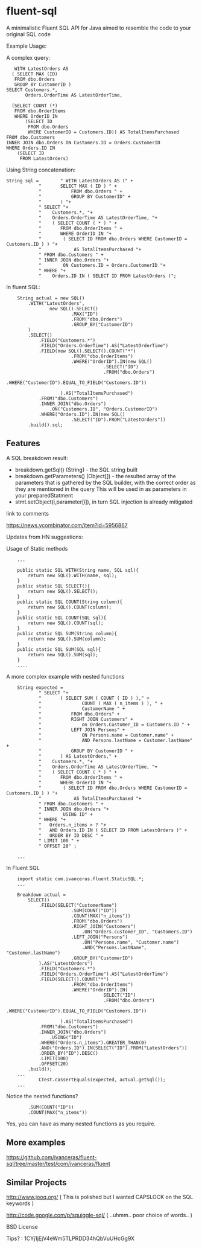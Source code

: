 fluent-sql
==========

A minimalistic Fluent SQL API for Java aimed to resemble the code to your original SQL code

Example Usage: 

  A complex query:
  
	   WITH LatestOrders AS
	  ( SELECT MAX (ID)
	   FROM dbo.Orders
	   GROUP BY CustomerID )
	SELECT Customers.*,
	       Orders.OrderTime AS LatestOrderTime,
	
	  (SELECT COUNT (*)
	   FROM dbo.OrderItems
	   WHERE OrderID IN
	       (SELECT ID
	        FROM dbo.Orders
	        WHERE CustomerID = Customers.ID)) AS TotalItemsPurchased
	FROM dbo.Customers
	INNER JOIN dbo.Orders ON Customers.ID = Orders.CustomerID
	WHERE Orders.ID IN
	    (SELECT ID
	     FROM LatestOrders)
     
Using String concatenation:
  
  	String sql = 		" WITH LatestOrders AS (" +
				"		SELECT MAX ( ID ) " +
				"			FROM dbo.Orders " +
				"			GROUP BY CustomerID" +
				"		) "+
				" SELECT "+
				"    Customers.*, "+
				"    Orders.OrderTime AS LatestOrderTime, "+
				"    ( SELECT COUNT ( * ) " +
				"		FROM dbo.OrderItems " +
				"		WHERE OrderID IN "+
				"        ( SELECT ID FROM dbo.Orders WHERE CustomerID = Customers.ID ) ) "+
				"            AS TotalItemsPurchased "+
				" FROM dbo.Customers " +
				" INNER JOIN dbo.Orders "+
				"        ON Customers.ID = Orders.CustomerID "+
				" WHERE "+
				"    Orders.ID IN ( SELECT ID FROM LatestOrders )";
  
  
In fluent SQL:
  
    	String actual = new SQL()
			.WITH("LatestOrders", 
					new SQL().SELECT()
							.MAX("ID")
							.FROM("dbo.Orders")
							.GROUP_BY("CustomerID")
			)
			.SELECT()
				.FIELD("Customers.*")
				.FIELD("Orders.OrderTime").AS("LatestOrderTime")
				.FIELD(new SQL().SELECT().COUNT("*")
							.FROM("dbo.OrderItems")
							.WHERE("OrderID").IN(new SQL()
										.SELECT("ID")
										.FROM("dbo.Orders")
										.WHERE("CustomerID").EQUAL_TO_FIELD("Customers.ID"))
							
						).AS("TotalItemsPurchased")
				.FROM("dbo.Customers")
				.INNER_JOIN("dbo.Orders")
					.ON("Customers.ID", "Orders.CustomerID")
				.WHERE("Orders.ID").IN(new SQL()
							.SELECT("ID").FROM("LatestOrders"))
			.build().sql;
      
      

Features
--------------

A SQL breakdown result:
 * breakdown.getSql() (String) - the SQL string built
 * breakdown.getParameters() (Object[]) - the resulted array of the parameters that is gathered by the SQL builder, with the correct order as they are mentioned in the query
	This will be used in as parameters in your preparedStatment 
 * stmt.setObject(i,parameter[i]), in turn SQL injection is already mitigated





link to comments

https://news.ycombinator.com/item?id=5956867

Updates from HN suggestions:

Usage of Static methods

		...
	
		public static SQL WITH(String name, SQL sql){
			return new SQL().WITH(name, sql);
		}
		public static SQL SELECT(){
			return new SQL().SELECT();
		}
		public static SQL COUNT(String column){
			return new SQL().COUNT(column);
		}
		public static SQL COUNT(SQL sql){
			return new SQL().COUNT(sql);
		}
		public static SQL SUM(String column){
			return new SQL().SUM(column);
		}
		public static SQL SUM(SQL sql){
			return new SQL().SUM(sql);
		}
		....

A more complex example with nested functions

		String expected =
				" SELECT "+
				"		( SELECT SUM ( COUNT ( ID ) )," +
				"				COUNT ( MAX ( n_items ) ), " +
				"				CustomerName " +
				"			FROM dbo.Orders" +
				"			RIGHT JOIN Customers" +
				"				on Orders.Customer_ID = Customers.ID " +
				"			LEFT JOIN Persons" +
				"				ON Persons.name = Customer.name" +
				"				AND Persons.lastName = Customer.lastName" +
				"			GROUP BY CustomerID " +
				"		) AS LatestOrders," +
				"    Customers.*, "+
				"    Orders.OrderTime AS LatestOrderTime, "+
				"    ( SELECT COUNT ( * ) " +
				"		FROM dbo.OrderItems " +
				"		WHERE OrderID IN "+
				"        ( SELECT ID FROM dbo.Orders WHERE CustomerID = Customers.ID ) ) "+
				"            AS TotalItemsPurchased "+
				" FROM dbo.Customers " +
				" INNER JOIN dbo.Orders "+
				"        USING ID" +
				" WHERE "+
				"	Orders.n_items > ? "+
				"   AND Orders.ID IN ( SELECT ID FROM LatestOrders )" +
				"	ORDER BY ID DESC " +
				" LIMIT 100 " +
				" OFFSET 20" ;

		...	
	
In Fluent SQL
	
		import static com.ivanceras.fluent.StaticSQL.*;
		...
	
		Breakdown actual = 
			SELECT()
				.FIELD(SELECT("CustomerName")
							.SUM(COUNT("ID"))
							.COUNT(MAX("n_items"))
							.FROM("dbo.Orders")
							.RIGHT_JOIN("Customers")
								.ON("Orders.customer_ID", "Customers.ID")
							.LEFT_JOIN("Persons")
								.ON("Persons.name", "Customer.name")
								.AND("Persons.lastName", "Customer.lastName")
							.GROUP_BY("CustomerID")
				).AS("LatestOrders")
				.FIELD("Customers.*")
				.FIELD("Orders.OrderTime").AS("LatestOrderTime")
				.FIELD(SELECT().COUNT("*")
							.FROM("dbo.OrderItems")
							.WHERE("OrderID").IN(
										SELECT("ID")
										.FROM("dbo.Orders")
										.WHERE("CustomerID").EQUAL_TO_FIELD("Customers.ID"))
							
						).AS("TotalItemsPurchased")
				.FROM("dbo.Customers")
				.INNER_JOIN("dbo.Orders")
					.USING("ID")
				.WHERE("Orders.n_items").GREATER_THAN(0)
				.AND("Orders.ID").IN(SELECT("ID").FROM("LatestOrders"))
				.ORDER_BY("ID").DESC()
				.LIMIT(100)
				.OFFSET(20)
			.build();
		...
				CTest.cassertEquals(expected, actual.getSql());
		...
	
Notice the nested functions?

			.SUM(COUNT("ID"))
            .COUNT(MAX("n_items"))
            
Yes, you can have as many nested functions as you require.

More examples
-------------

https://github.com/ivanceras/fluent-sql/tree/master/test/com/ivanceras/fluent


Similar Projects
------------------

http://www.jooq.org/  ( This is polished but I wanted CAPSLOCK on the SQL keywords )

http://code.google.com/p/squiggle-sql/  ( ..uhmm.. poor choice of words.. )

BSD License

Tips? : 1CYj1jEjV4eWm5TLPRDD34hQbVuUHcGg9X
